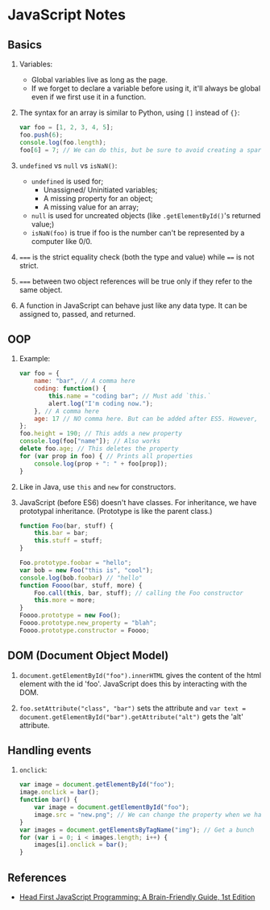 # JavaScript Notes


## Basics

1. Variables:
    * Global variables live as long as the page.
    * If we forget to declare a variable before using it, it'll always be global even if we first use it in a function.

2. The syntax for an array is similar to Python, using `[]` instead of `{}`:

    ```javascript
    var foo = [1, 2, 3, 4, 5];
    foo.push(6);
    console.log(foo.length);
    foo[6] = 7; // We can do this, but be sure to avoid creating a sparse array
    ```

3. `undefined` vs `null` vs `isNaN()`:
    * `undefined` is used for;
        * Unassigned/ Uninitiated variables;
        * A missing property for an object;
        * A missing value for an array;
    * `null` is used for uncreated objects (like `.getElementById()`'s returned value;)
    * `isNaN(foo)` is true if foo is the number can't be represented by a computer like 0/0.

4. `===` is the strict equality check (both the type and value) while `==` is not strict.

5. `===` between two object references will be true only if they refer to the same object.

6. A function in JavaScript can behave just like any data type. It can be assigned to, passed, and returned.

## OOP

1. Example:

    ```javascript
    var foo = {
        name: "bar", // A comma here
        coding: function() {
            this.name = "coding bar"; // Must add `this.`
            alert.log("I'm coding now.");
        }, // A comma here
        age: 17 // NO comma here. But can be added after ES5. However, not in JSON.
    };
    foo.height = 190; // This adds a new property
    console.log(foo["name"]); // Also works
    delete foo.age; // This deletes the property
    for (var prop in foo) { // Prints all properties
        console.log(prop + ": " + foo[prop]);
    }
    ```

2. Like in Java, use `this` and `new` for constructors.

3. JavaScript (before ES6) doesn't have classes. For inheritance, we have prototypal inheritance. (Prototype is like the parent class.)

    ```javascript
    function Foo(bar, stuff) {
        this.bar = bar;
        this.stuff = stuff;
    }

    Foo.prototype.foobar = "hello";
    var bob = new Foo("this is", "cool");
    console.log(bob.foobar) // "hello"
    function Foooo(bar, stuff, more) {
        Foo.call(this, bar, stuff); // calling the Foo constructor
        this.more = more;
    }
    Foooo.prototype = new Foo();
    Foooo.prototype.new_property = "blah";
    Foooo.prototype.constructor = Foooo;
    ```

## DOM (Document Object Model)

1. `document.getElementById("foo").innerHTML` gives the content of the html element with the id 'foo'. JavaScript does this by interacting with the DOM.

2. `foo.setAttribute("class", "bar")` sets the attribute and `var text = document.getElementById("bar").getAttribute("alt")` gets the 'alt' attribute.

## Handling events

1. `onclick`:

    ```javascript
    var image = document.getElementById("foo");
    image.onclick = bar();
    function bar() {
        var image = document.getElementById("foo");
        image.src = "new.png"; // We can change the property when we have the element.
    }
    var images = document.getElementsByTagName("img"); // Get a bunch
    for (var i = 0; i < images.length; i++) {
        images[i].onclick = bar();
    }
    ```

## References

* [Head First JavaScript Programming: A Brain-Friendly Guide, 1st Edition](https://www.amazon.com/Head-First-JavaScript-Programming-Brain-Friendly/dp/144934013X/ref=sr_1_1?crid=2NISC4BUYXL03&keywords=head+first+javascript+programming&qid=1562253717&s=gateway&sprefix=head+first+javascript%2Caps%2C402&sr=8-1)


